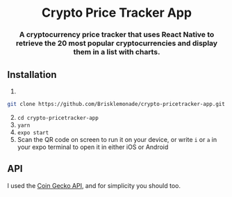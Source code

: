 <p align="center">
  <h1 align="center">Crypto Price Tracker App</h1>
  <h3 align="center">A cryptocurrency price tracker that uses React Native to retrieve the 20 most popular cryptocurrencies and display them in a list with charts.</h3>
</p>

## Installation
1.
```bash
git clone https://github.com/Brisklemonade/crypto-pricetracker-app.git
```
2. `cd crypto-pricetracker-app`
3. `yarn`
4. `expo start`
5. Scan the QR code on screen to run it on your device, or write `i` or `a` in your expo terminal to open it in either iOS or Android

## API
I used the [Coin Gecko API](https://www.coingecko.com/en/api), and for simplicity you should too.
